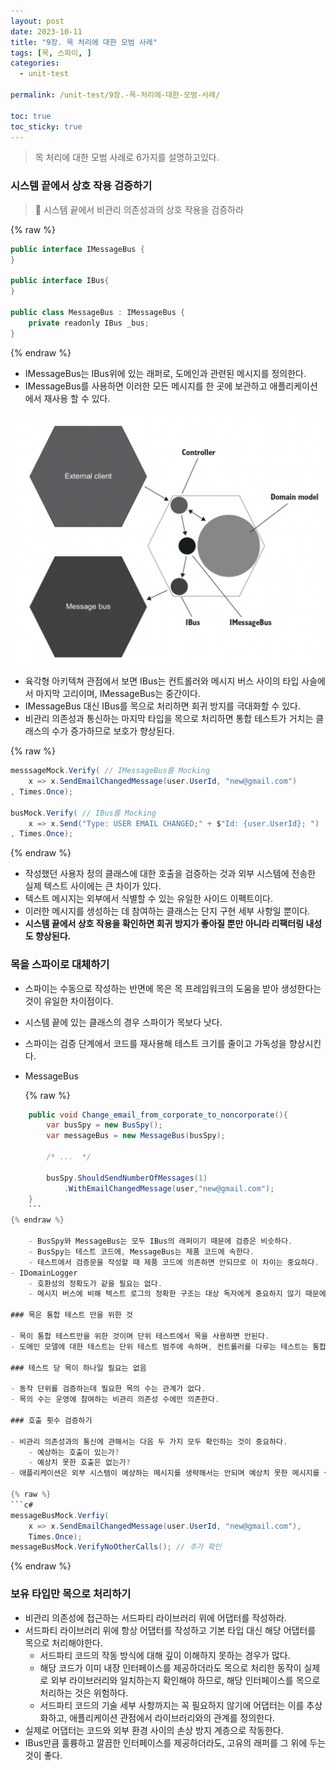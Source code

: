 ```yaml
---
layout: post
date: 2023-10-11
title: "9장. 목 처리에 대한 모범 사례"
tags: [목, 스파이, ]
categories:
  - unit-test

permalink: /unit-test/9장.-목-처리에-대한-모범-사례/

toc: true
toc_sticky: true
---
```



> 목 처리에 대한 모범 사례로 6가지를 설명하고있다.


### 시스템 끝에서 상호 작용 검증하기


> 📌 시스템 끝에서 비관리 의존성과의 상호 작용을 검증하라


{% raw %}
```java
public interface IMessageBus {
}

public interface IBus{
}

public class MessageBus : IMessageBus {
	private readonly IBus _bus;
}
```
{% endraw %}

- IMessageBus는 IBus위에 있는 래퍼로, 도메인과 관련된 메시지를 정의한다.
- IMessageBus를 사용하면 이러한 모든 메시지를 한 곳에 보관하고 애플리케이션에서 재사용 할 수 있다.

![0](/assets/img/2023-10-11-9장.-목-처리에-대한-모범-사례.md/0.png)

- 육각형 아키텍쳐 관점에서 보면 IBus는 컨트롤러와 메시지 버스 사이의 타입 사슬에서 마지막 고리이며, IMessageBus는 중간이다.
- IMessageBus 대신 IBus를 목으로 처리하면 회귀 방지를 극대화할 수 있다.
- 비관리 의존성과 통신하는 마지막 타입을 목으로 처리하면 통합 테스트가 거치는 클래스의 수가 증가하므로 보호가 향상된다.

{% raw %}
```c#
messsageMock.Verify( // IMessageBus를 Mocking
	x => x.SendEmailChangedMessage(user.UserId, "new@gmail.com")
, Times.Once);

busMock.Verify( // IBus를 Mocking
	x => x.Send("Type: USER EMAIL CHANGED;" + $"Id: {user.UserId}; ")
, Times.Once);
```
{% endraw %}

- 작성했던 사용자 정의 클래스에 대한 호출을 검증하는 것과 외부 시스템에 전송한 실제 텍스트 사이에는 큰 차이가 있다.
- 텍스트 메시지는 외부에서 식별할 수 있는 유일한 사이드 이펙트이다.
- 이러한 메시지를 생성하는 데 참여하는 클래스는 단지 구현 세부 사항일 뿐이다.
- **시스템 끝에서 상호 작용을 확인하면 회귀 방지가 좋아질 뿐만 아니라 리팩터링 내성도 향상된다.**

### 목을 스파이로 대체하기

- 스파이는 수동으로 작성하는 반면에 목은 목 프레임워크의 도움을 받아 생성한다는 것이 유일한 차이점이다.
- 시스템 끝에 있는 클래스의 경우 스파이가 목보다 낫다.
- 스파이는 검증 단계에서 코드를 재사용해 테스트 크기를 줄이고 가독성을 향상시킨다.
- MessageBus

	{% raw %}
```c#
	public void Change_email_from_corporate_to_noncorporate(){
		var busSpy = new BusSpy();
		var messageBus = new MessageBus(busSpy);
	
		/* ...  */
	
		busSpy.ShouldSendNumberOfMessages(1)
			.WithEmailChangedMessage(user,"new@gmail.com");
	}
	```
{% endraw %}

	- BusSpy와 MessageBus는 모두 IBus의 래퍼이기 때문에 검증은 비슷하다.
	- BusSpy는 테스트 코드에, MessageBus는 제품 코드에 속한다.
	- 테스트에서 검증문을 작성할 때 제품 코드에 의존하면 안되므로 이 차이는 중요하다.
- IDomainLogger
	- 호환성의 정확도가 같을 필요는 없다.
	- 메시지 버스에 비해 텍스트 로그의 정확한 구조는 대상 독자에게 중요하지 않기 때문에 대상을 지정할 필요는 없다.

### 목은 통합 테스트 만을 위한 것

- 목이 통합 테스트만을 위한 것이며 단위 테스트에서 목을 사용하면 안된다.
- 도메인 모델에 대한 테스트는 단위 테스트 범주에 속하며, 컨트롤러를 다루는 테스트는 통합 테스트다.

### 테스트 당 목이 하나일 필요는 없음

- 동작 단위를 검증하는데 필요한 목의 수는 관계가 없다.
- 목의 수는 운영에 참여하는 비관리 의존성 수에만 의존한다.

### 호출 횟수 검증하기

- 비관리 의존성과의 통신에 관해서는 다음 두 가지 모두 확인하는 것이 중요하다.
	- 예상하는 호출이 있는가?
	- 예상치 못한 호출은 없는가?
- 애플리케이션은 외부 시스템이 예상하는 메시지를 생략해서는 안되며 예상치 못한 메시지를 생성해서는 안된다.

{% raw %}
```c#
messageBusMock.Verfiy(
	x => x.SendEmailChangedMessage(user.UserId, "new@gmail.com"),
	Times.Once);
messageBusMock.VerifyNoOtherCalls(); // 추가 확인
```
{% endraw %}


### 보유 타입만 목으로 처리하기

- 비관리 의존성에 접근하는 서드파티 라이브러리 위에 어댑터를 작성하라.
- 서드파티 라이브러리 위에 항상 어댑터를 작성하고 기본 타입 대신 해당 어댑터를 목으로 처리해야한다.
	- 서드파티 코드의 작동 방식에 대해 깊이 이해하지 못하는 경우가 많다.
	- 해당 코드가 이미 내장 인터페이스를 제공하더라도 목으로 처리한 동작이 실제로 외부 라이브러리와 일치하는지 확인해야 하므로, 해당 인터페이스를 목으로 처리하는 것은 위험하다.
	- 서드파티 코드의 기술 세부 사항까지는 꼭 필요하지 않기에 어댑터는 이를 추상화하고, 애플리케이션 관점에서 라이브러리와의 관계를 정의한다.
- 실제로 어댑터는 코드와 외부 환경 사이의 손상 방지 계층으로 작동한다.
- IBus만큼 훌륭하고 깔끔한 인터페이스를 제공하더라도, 고유의 래퍼를 그 위에 두는 것이 좋다.
